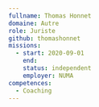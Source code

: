 ```yaml
---
fullname: Thomas Honnet
domaine: Autre
role: Juriste
github: thomashonnet
missions:
  - start: 2020-09-01
    end: 
    status: independent
    employer: NUMA
competences:
  - Coaching
---
```

